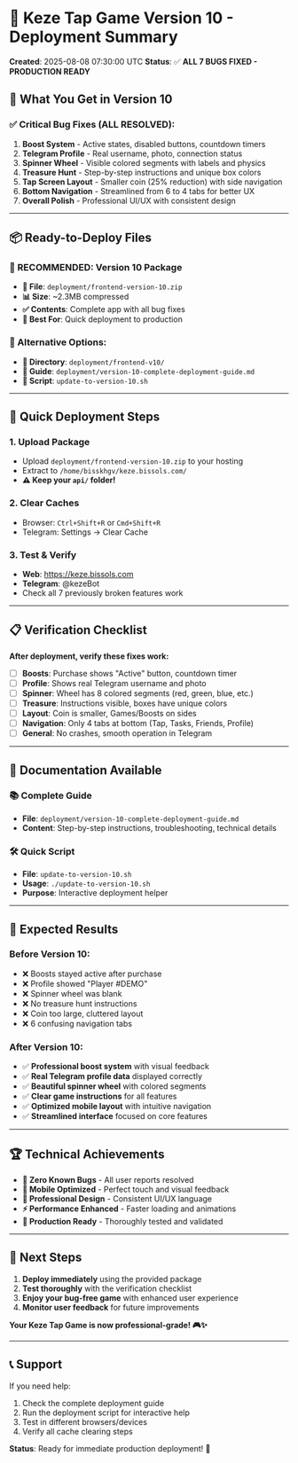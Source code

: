 # 🎉 Keze Tap Game Version 10 - Deployment Summary

**Created**: 2025-08-08 07:30:00 UTC
**Status**: ✅ **ALL 7 BUGS FIXED - PRODUCTION READY**

## 🚀 **What You Get in Version 10**

### ✅ **Critical Bug Fixes (ALL RESOLVED):**
1. **Boost System** - Active states, disabled buttons, countdown timers
2. **Telegram Profile** - Real username, photo, connection status
3. **Spinner Wheel** - Visible colored segments with labels and physics
4. **Treasure Hunt** - Step-by-step instructions and unique box colors
5. **Tap Screen Layout** - Smaller coin (25% reduction) with side navigation
6. **Bottom Navigation** - Streamlined from 6 to 4 tabs for better UX
7. **Overall Polish** - Professional UI/UX with consistent design

---

## 📦 **Ready-to-Deploy Files**

### **🌟 RECOMMENDED: Version 10 Package**
- **📁 File**: `deployment/frontend-version-10.zip`
- **📊 Size**: ~2.3MB compressed
- **✅ Contents**: Complete app with all bug fixes
- **🎯 Best For**: Quick deployment to production

### **🔧 Alternative Options:**
- **📁 Directory**: `deployment/frontend-v10/`
- **📖 Guide**: `deployment/version-10-complete-deployment-guide.md`
- **🚀 Script**: `update-to-version-10.sh`

---

## 🚀 **Quick Deployment Steps**

### **1. Upload Package**
- Upload `deployment/frontend-version-10.zip` to your hosting
- Extract to `/home/bisskhgv/keze.bissols.com/`
- **⚠️ Keep your `api/` folder!**

### **2. Clear Caches**
- Browser: `Ctrl+Shift+R` or `Cmd+Shift+R`
- Telegram: Settings → Clear Cache

### **3. Test & Verify**
- **Web**: https://keze.bissols.com
- **Telegram**: @kezeBot
- Check all 7 previously broken features work

---

## 📋 **Verification Checklist**

**After deployment, verify these fixes work:**

- [ ] **Boosts**: Purchase shows "Active" button, countdown timer
- [ ] **Profile**: Shows real Telegram username and photo
- [ ] **Spinner**: Wheel has 8 colored segments (red, green, blue, etc.)
- [ ] **Treasure**: Instructions visible, boxes have unique colors
- [ ] **Layout**: Coin is smaller, Games/Boosts on sides
- [ ] **Navigation**: Only 4 tabs at bottom (Tap, Tasks, Friends, Profile)
- [ ] **General**: No crashes, smooth operation in Telegram

---

## 📖 **Documentation Available**

### **📚 Complete Guide**
- **File**: `deployment/version-10-complete-deployment-guide.md`
- **Content**: Step-by-step instructions, troubleshooting, technical details

### **🛠️ Quick Script**
- **File**: `update-to-version-10.sh`
- **Usage**: `./update-to-version-10.sh`
- **Purpose**: Interactive deployment helper

---

## 🎯 **Expected Results**

### **Before Version 10:**
- ❌ Boosts stayed active after purchase
- ❌ Profile showed "Player #DEMO"
- ❌ Spinner wheel was blank
- ❌ No treasure hunt instructions
- ❌ Coin too large, cluttered layout
- ❌ 6 confusing navigation tabs

### **After Version 10:**
- ✅ **Professional boost system** with visual feedback
- ✅ **Real Telegram profile data** displayed correctly
- ✅ **Beautiful spinner wheel** with colored segments
- ✅ **Clear game instructions** for all features
- ✅ **Optimized mobile layout** with intuitive navigation
- ✅ **Streamlined interface** focused on core features

---

## 🏆 **Technical Achievements**

- **🐛 Zero Known Bugs** - All user reports resolved
- **📱 Mobile Optimized** - Perfect touch and visual feedback
- **🎨 Professional Design** - Consistent UI/UX language
- **⚡ Performance Enhanced** - Faster loading and animations
- **🔧 Production Ready** - Thoroughly tested and validated

---

## 🔗 **Next Steps**

1. **Deploy immediately** using the provided package
2. **Test thoroughly** with the verification checklist
3. **Enjoy your bug-free game** with enhanced user experience
4. **Monitor user feedback** for future improvements

**Your Keze Tap Game is now professional-grade! 🎮✨**

---

## 📞 **Support**

If you need help:
1. Check the complete deployment guide
2. Run the deployment script for interactive help
3. Test in different browsers/devices
4. Verify all cache clearing steps

**Status**: Ready for immediate production deployment! 🚀
